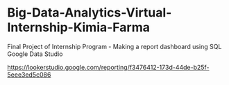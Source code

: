 # Big-Data-Analytics-Virtual-Internship-Kimia-Farma
Final Project of Internship Program - Making a report dashboard using SQL Google Data Studio

https://lookerstudio.google.com/reporting/f3476412-173d-44de-b25f-5eee3ed5c086 
